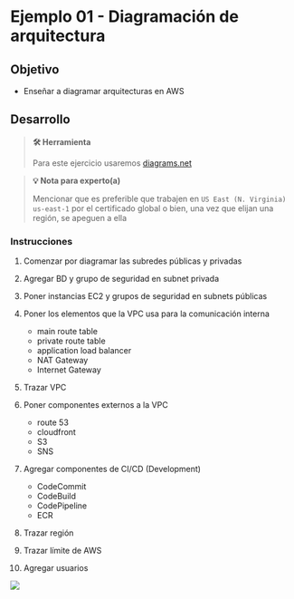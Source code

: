 # Ejemplo 01 - Diagramación de arquitectura

## Objetivo

* Enseñar a diagramar arquitecturas en AWS

## Desarrollo

>**🛠 Herramienta**
>
> Para este ejercicio usaremos [diagrams.net](https://app.diagrams.net)

>**💡 Nota para experto(a)**
>
> Mencionar que es preferible que trabajen en `US East (N. Virginia)`
`us-east-1` por el certificado global o bien, una vez que elijan una región, se apeguen a ella

### Instrucciones

1. Comenzar por diagramar las subredes públicas y privadas
2. Agregar BD y grupo de seguridad en subnet privada
3. Poner instancias EC2 y grupos de seguridad en subnets públicas
4. Poner los elementos que la VPC usa para la comunicación interna
    * main route table
    * private route table
    * application load balancer
    * NAT Gateway
    * Internet Gateway

5. Trazar VPC

6. Poner componentes externos a la VPC
    * route 53
    * cloudfront
    * S3
    * SNS

7. Agregar componentes de CI/CD (Development)
    * CodeCommit
    * CodeBuild
    * CodePipeline
    * ECR

8. Trazar región

9. Trazar límite de AWS

10. Agregar usuarios

<img src="img/1.jpg"></img>
